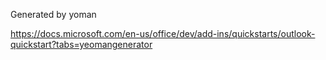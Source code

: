 Generated by yoman

https://docs.microsoft.com/en-us/office/dev/add-ins/quickstarts/outlook-quickstart?tabs=yeomangenerator
